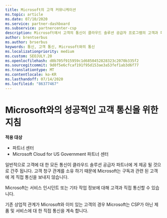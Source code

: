 ```yaml
---
title: Microsoft의 고객 커뮤니케이션
ms.topic: article
ms.date: 07/10/2020
ms.service: partner-dashboard
ms.subservice: partnercenter-csp
description: Microsoft에서 고객의 통신이 클라우드 솔루션 공급자 프로그램의 고객과 파트너 사이에서 발생 하는 방식을 알아보세요.
author: brentserbus
ms.author: brserbus
keywords: 통신, 고객 통신, Microsoft와의 통신
ms.localizationpriority: medium
ms.custom: SEOJULY.20
ms.openlocfilehash: d0b705f915959c1d6850452828323c2070b335f2
ms.sourcegitcommit: 9d0f5e6cfcaf191f95d153ae3a53fef1ab3d6f77
ms.translationtype: MT
ms.contentlocale: ko-KR
ms.lasthandoff: 07/14/2020
ms.locfileid: "86377467"
---
```

# <a name="guidelines-for-successful-customer-communication-with-microsoft"></a>Microsoft와의 성공적인 고객 통신을 위한 지침

**적용 대상**

-  파트너 센터
-  Microsoft Cloud for US Government 파트너 센터

일반적으로 고객에 대 한 모든 통신이 클라우드 솔루션 공급자 파트너에 게 제공 될 것으로 간주 됩니다. 고객 청구 관계를 소유 하기 때문에 Microsoft는 구독과 관련 된 고객에 게 직접 통신을 보내지 않습니다.

Microsoft는 서비스 인시던트 또는 기타 작업 정보에 대해 고객과 직접 통신할 수 있습니다.

기존 상업적 관계가 Microsoft와 이미 있는 고객의 경우 Microsoft는 CSP가 아닌 제품 및 서비스에 대 한 직접 통신을 계속 합니다.

